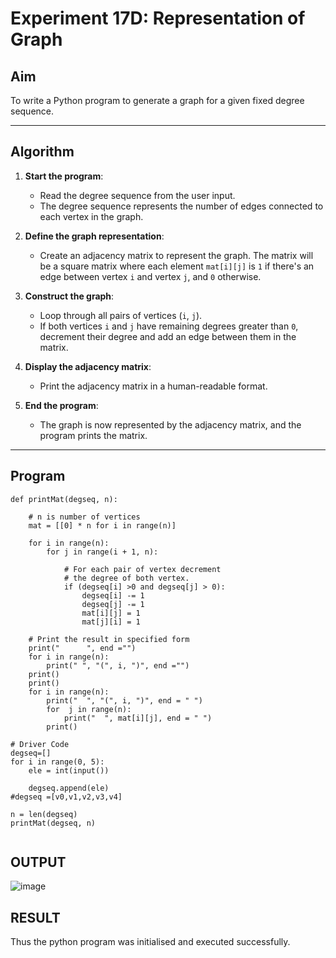 # Experiment 17D: Representation of Graph

## Aim
To write a Python program to generate a graph for a given fixed degree sequence.

---

## Algorithm

1. **Start the program**:
   - Read the degree sequence from the user input.
   - The degree sequence represents the number of edges connected to each vertex in the graph.
   
2. **Define the graph representation**:
   - Create an adjacency matrix to represent the graph. The matrix will be a square matrix where each element `mat[i][j]` is `1` if there's an edge between vertex `i` and vertex `j`, and `0` otherwise.

3. **Construct the graph**:
   - Loop through all pairs of vertices (`i`, `j`).
   - If both vertices `i` and `j` have remaining degrees greater than `0`, decrement their degree and add an edge between them in the matrix.

4. **Display the adjacency matrix**:
   - Print the adjacency matrix in a human-readable format.
   
5. **End the program**:
   - The graph is now represented by the adjacency matrix, and the program prints the matrix.

---

## Program

```
def printMat(degseq, n):
	
	# n is number of vertices
	mat = [[0] * n for i in range(n)]

	for i in range(n):
		for j in range(i + 1, n):

			# For each pair of vertex decrement
			# the degree of both vertex.
			if (degseq[i] >0 and degseq[j] > 0):
				degseq[i] -= 1
				degseq[j] -= 1
				mat[i][j] = 1
				mat[j][i] = 1

	# Print the result in specified form
	print("      ", end ="")
	for i in range(n):
		print(" ", "(", i, ")", end ="")
	print()
	print()
	for i in range(n):
		print("  ", "(", i, ")", end = " ")
		for  j in range(n):
			print("  ", mat[i][j], end = " ")
		print()

# Driver Code
degseq=[]
for i in range(0, 5):
    ele = int(input())
  
    degseq.append(ele)
#degseq =[v0,v1,v2,v3,v4]

n = len(degseq)
printMat(degseq, n)


```

## OUTPUT
![image](https://github.com/user-attachments/assets/424be363-e181-498a-bc44-bd1811255f11)

## RESULT
Thus the python program was initialised and executed successfully.
